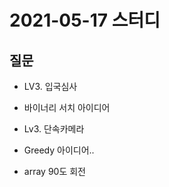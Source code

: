 # 2021-05-17 스터디
 
## 질문
- LV3. 입국심사
 - 바이너리 서치 아이디어

- Lv3. 단속카메라
 - Greedy 아이디어..

- array 90도 회전

